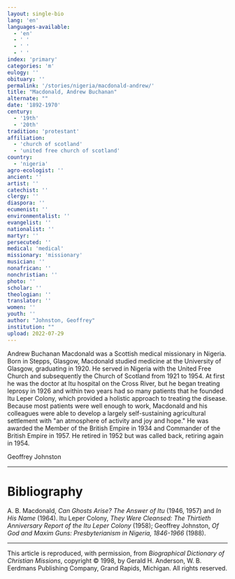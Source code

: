 ```yaml
---
layout: single-bio
lang: 'en'
languages-available:
  - 'en'
  - ' '
  - ' '
  - ' '
index: 'primary'
categories: 'm'
eulogy: ''
obituary: ''
permalink: '/stories/nigeria/macdonald-andrew/'
title: "Macdonald, Andrew Buchanan"
alternate: ""
date: '1892-1970'
century:
  - '19th'
  - '20th'
tradition: 'protestant'
affiliation:
  - 'church of scotland'
  - 'united free church of scotland'
country:
  - 'nigeria'
agro-ecologist: ''
ancient: ''
artist: ''
catechist: ''
clergy: ''
diaspora: ''
ecumenist: ''
environmentalist: ''
evangelist: ''
nationalist: ''
martyr: ''
persecuted: ''
medical: 'medical'
missionary: 'missionary'
musician: ''
nonafrican: ''
nonchristian: ''
photo: ''
scholar: ''
theologian: ''
translator: ''
women: ''
youth: ''
author: "Johnston, Geoffrey"
institution: ""
upload: 2022-07-29
---
```




Andrew Buchanan Macdonald was a Scottish medical missionary in Nigeria. Born in Stepps, Glasgow, Macdonald studied medicine at the University of Glasgow, graduating in 1920. He served in Nigeria with the United Free Church and subsequently the Church of Scotland from 1921 to 1954. At first he was the doctor at Itu hospital on the Cross River, but he began treating leprosy in 1926 and within two years had so many patients that he founded Itu Leper Colony, which provided a holistic approach to treating the disease. Because most patients were well enough to work, Macdonald and his colleagues were able to develop a largely self-sustaining agricultural settlement with "an atmosphere of activity and joy and hope." He was awarded the Member of the British Empire in 1934 and Commander of the British Empire in 1957. He retired in 1952 but was called back, retiring again in 1954.

Geoffrey Johnston

---

# Bibliography

A. B. Macdonald, *Can Ghosts Arise? The Answer of Itu* (1946, 1957) and *In His Name* (1964). Itu Leper Colony, *They Were Cleansed: The Thirtieth Anniversary Report of the Itu Leper Colony* (1958); Geoffrey Johnston, *Of God and Maxim Guns: Presbyterianism in Nigeria, 1846-1966* (1988).

---

This article is reproduced, with permission, from *Biographical Dictionary of Christian Missions*, copyright © 1998, by Gerald H. Anderson, W. B. Eerdmans Publishing Company, Grand Rapids, Michigan. All rights reserved.
